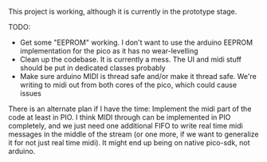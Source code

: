 This project is working, although it is currently in the prototype stage. 

TODO:
- Get some "EEPROM" working. I don't want to use the arduino EEPROM
  implementation for the pico as it has no wear-levelling
- Clean up the codebase. It is currently a mess. The UI and midi stuff should be
  put in dedicated classes probably
- Make sure arduino MIDI is thread safe and/or make it thread safe. We're
  writing to midi out from both cores of the pico, which could cause issues

There is an alternate plan if I have the time: Implement the midi part of the
code at least in PIO. I think MIDI through can be implemented in PIO completely,
and we just need one additional FIFO to write real time midi messages in the
middle of the stream (or one more, if we want to generalize it for not just real
time midi). It might end up being on native pico-sdk, not arduino.